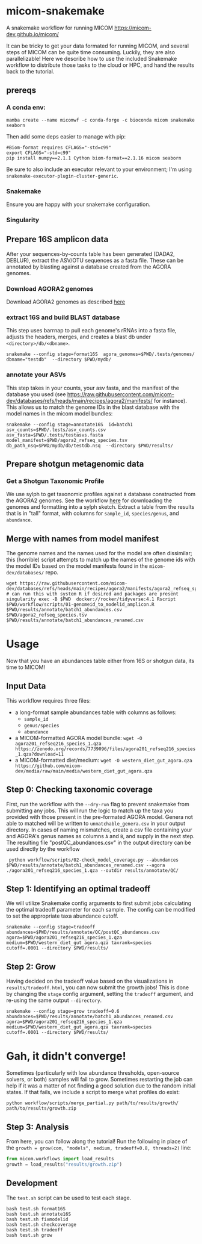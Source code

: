 # micom-snakemake
A snakemake workflow for running MICOM  https://micom-dev.github.io/micom/


It can be tricky to get your data formated for running MICOM, and several steps of MICOM can be quite time consuming. Luckily, they are also parallelizable! Here we describe how to use the included Snakemake workflow to distribute those tasks to the cloud or HPC, and hand the results back to the tutorial.



## prereqs

### A conda env:
```
mamba create --name micomwf -c conda-forge -c bioconda micom snakemake seaborn
```

Then add some deps easier to manage with pip:
```
#Biom-format requires CFLAGS="-std=c99"
export CFLAGS="-std=c99"
pip install numpy==2.1.1 Cython biom-format==2.1.16 micom seaborn
```

Be sure to also include an executor relevant to your environment; I'm using `snakemake-executor-plugin-cluster-generic`.

### Snakemake

Ensure you are happy with your snakemake configuration.

### Singularity

## Prepare 16S amplicon data


After your sequences-by-counts table has been generated (DADA2, DEBLUR), extract the ASV/OTU sequences as a fasta file.  These can be annotated by blasting against a database created from the AGORA genomes.


### Download AGORA2 genomes
Download AGORA2 genomes as described [here](https://github.com/vdblab/resources/tree/main/workflow/sylphflux)

### extract 16S and build BLAST database

This step uses barrnap to pull each genome's rRNAs into a fasta file, adjusts the headers, merges, and creates a blast db under `<directory>/db/<dbname>`.

```
snakemake --config stage=format16S  agora_genomes=$PWD/.tests/genomes/ dbname="testdb"  --directory $PWD/mydb/
```

### annotate your ASVs
This step takes in your counts, your asv fasta, and the manifest of the database you used (see https://raw.githubusercontent.com/micom-dev/databases/refs/heads/main/recipes/agora2/manifests/ for instance).  This allows us to match the genome IDs in the blast database with the model names in the micom model bundles:

```
snakemake --config stage=annotate16S  id=batch1 asv_counts=$PWD/.tests/asv_counts.csv asv_fasta=$PWD/.tests/testasvs.fasta  model_manifest=$PWD/agora2_refseq_species.tsv db_path_nsq=$PWD/mydb/db/testdb.nsq  --directory $PWD/results/
```



## Prepare shotgun metagenomic data

### Get a Shotgun Taxonomic Profile
We use sylph to get taxonomic profiles against a database constructed from the AGORA2 genomes. See the workflow [here](https://github.com/vdblab/resources/tree/main/workflow/sylphflux) for downloading the genomes and formatting into a sylph sketch.  Extract a table from the results that is in "tall" format, with columns for `sample_id`, `species/genus`, and `abundance`.


## Merge with names from model manifest
The genome names and the names used for the model are often dissimilar; this (horrible) script attempts to match up the names of the genome ids with the model IDs based on the model manifests found in the `micom-dev/databases/` repo.
```
wget https://raw.githubusercontent.com/micom-dev/databases/refs/heads/main/recipes/agora2/manifests/agora2_refseq_species.tsv
# can run this with system R if desired and packages are present
singularity exec -B $PWD  docker://rocker/tidyverse:4.1 Rscript $PWD/workflow/scripts/01-genomeid_to_modelid_amplicon.R $PWD/results/annotate/batch1_abundances.csv $PWD/agora2_refseq_species.tsv $PWD/results/annotate/batch1_abundances_renamed.csv
```


# Usage
Now that you have an abundances table either from 16S or shotgun data, its time to MICOM!

## Input Data

This workflow requires three files:

- a long-format sample abundances table with columns as follows:
  - `sample_id`
  - `genus/species`
  - `abundance`
- a MICOM-formatted AGORA model bundle: `wget -O agora201_refseq216_species_1.qza https://zenodo.org/records/7739096/files/agora201_refseq216_species_1.qza?download=11`
- a MICOM-formatted diet/medium: `wget -O western_diet_gut_agora.qza https://github.com/micom-dev/media/raw/main/media/western_diet_gut_agora.qza`


<!-- #- (optional) file containing genus taxonomy translations between the tool generating the counts and the underlying taxa models used by MICOM. Column `A` shoudl have the genus as provided by your tool, and column `B` should have the AGORA genus. -->


## Step 0: Checking taxonomic coverage

First, run the workflow with the `--dry-run` flag to prevent snakemake from submitting any jobs.  This will run the logic to match up the taxa you provided with those present in the pre-formated AGORA model.  Genera not able to matched will be written to `unmatchable_genera.csv` in your output directory. In cases of naming mismatches, create a csv file containing your and AGORA's genus names as columns `A` and `B`, and supply in the next step.  The resulting file "postQC_abundances.csv" in the output directory can be used directly by the workflow

```
 python workflow/scripts/02-check_model_coverage.py --abundances $PWD/results/annotate/batch1_abundances_renamed.csv --agora ./agora201_refseq216_species_1.qza --outdir results/annotate/QC/

```

## Step 1: Identifying an optimal tradeoff

We will utilize Snakemake config arguments to first submit jobs calculating the optimal tradeoff parameter for each sample.  The config can be modified to set the appropriate taxa abundance cutoff.

```
snakemake --config stage=tradeoff  abundances=$PWD/results/annotate/QC/postQC_abundances.csv  agora=$PWD/agora201_refseq216_species_1.qza medium=$PWD/western_diet_gut_agora.qza taxrank=species             cutoff=.0001 --directory $PWD/results/
```


## Step 2: Grow
Having decided on the tradeoff value based on the visualizations in `results/tradeoff.html`, you can now submit the growth jobs! This is done by changing the `stage` config argument, setting the `tradeoff` argument, and re-using the same output `--directory`.

```
snakemake --config stage=grow tradeoff=0.6  abundances=$PWD/results/annotate/batch1_abundances_renamed.csv agora=$PWD/agora201_refseq216_species_1.qza medium=$PWD/western_diet_gut_agora.qza taxrank=species             cutoff=.0001 --directory $PWD/results/
```

# Gah, it didn't converge!

Sometimes (particularly with low abundance thresholds, open-source solvers, or both) samples will fail to grow.  Sometimes restarting the job can help if it was a matter of not finding a good solution due to the random initial states.  If that fails, we include a script to merge what profiles do exist:
```
python workflow/scripts/merge_partial.py path/to/results/growth/ path/to/results/growth.zip
```

## Step 3: Analysis

From here, you can follow along the tutorial! Run the following in place of the `growth = grow(com, "models", medium, tradeoff=0.8, threads=2)` line:

```python
from micom.workflows import load_results
growth = load_results("results/growth.zip")
```



## Development
The `test.sh` script can be used to test each stage.

```
bash test.sh format16S
bash test.sh annotate16S
bash test.sh fixmodelid
bash test.sh checkcoverage
bash test.sh tradeoff
bash test.sh grow

```
